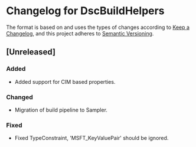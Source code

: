 # Changelog for DscBuildHelpers

The format is based on and uses the types of changes according to [Keep a Changelog](https://keepachangelog.com/en/1.0.0/),
and this project adheres to [Semantic Versioning](https://semver.org/spec/v2.0.0.html).

## [Unreleased]

### Added

- Added support for CIM based properties.

### Changed

- Migration of build pipeline to Sampler.

### Fixed

- Fixed TypeConstraint, 'MSFT_KeyValuePair' should be ignored.
